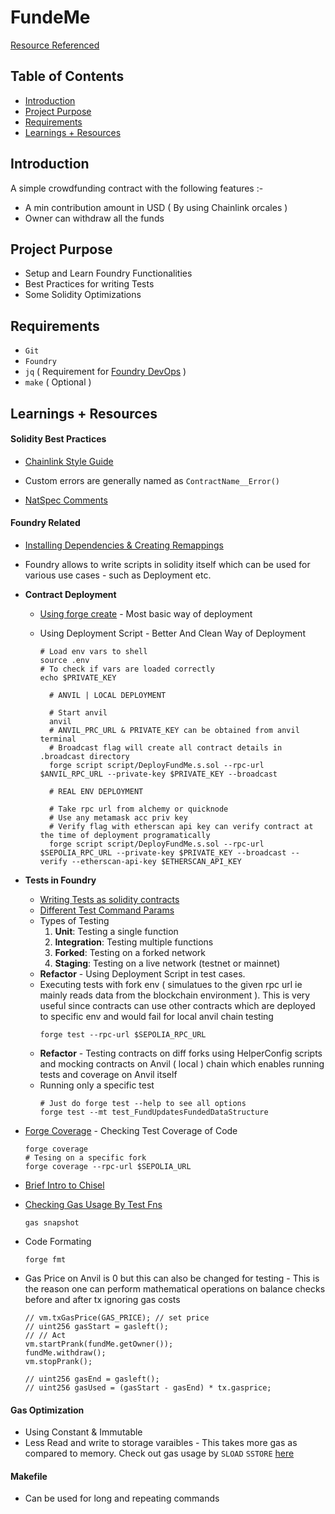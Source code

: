 # FundeMe

[Resource Referenced](https://www.youtube.com/playlist?list=PL4Rj_WH6yLgWe7TxankiqkrkVKXIwOP42)

## Table of Contents

- [Introduction](#introduction)
- [Project Purpose](#project-purpose)
- [Requirements](#requirements)
- [Learnings + Resources](#learnings--resources)

## Introduction

A simple crowdfunding contract with the following features :-

- A min contribution amount in USD ( By using Chainlink orcales )
- Owner can withdraw all the funds

## Project Purpose

- Setup and Learn Foundry Functionalities
- Best Practices for writing Tests
- Some Solidity Optimizations

## Requirements

- `Git`
- `Foundry`
- `jq` ( Requirement for [Foundry DevOps](https://github.com/Cyfrin/foundry-devops) )
- `make` ( Optional )

## Learnings + Resources

#### Solidity Best Practices

- [Chainlink Style Guide](https://github.com/smartcontractkit/chainlink/blob/develop/contracts/STYLE.md)

- Custom errors are generally named as `ContractName__Error()`

- [NatSpec Comments](https://blockchainknowledge.in/guide-to-comments-in-solidity-including-natspec-format/)

#### Foundry Related

- [Installing Dependencies & Creating Remappings](https://book.getfoundry.sh/projects/dependencies)

- Foundry allows to write scripts in solidity itself which can be used for various use cases - such as Deployment etc.
- **Contract Deployment**

  - [Using forge create](https://book.getfoundry.sh/forge/deploying) - Most basic way of deployment
  - Using Deployment Script - Better And Clean Way of Deployment

    ```shell
    # Load env vars to shell
    source .env
    # To check if vars are loaded correctly
    echo $PRIVATE_KEY
    ```

    ```shell
      # ANVIL | LOCAL DEPLOYMENT

      # Start anvil
      anvil
      # ANVIL_PRC_URL & PRIVATE_KEY can be obtained from anvil terminal
      # Broadcast flag will create all contract details in .broadcast directory
      forge script script/DeployFundMe.s.sol --rpc-url $ANVIL_RPC_URL --private-key $PRIVATE_KEY --broadcast
    ```

    ```shell
      # REAL ENV DEPLOYMENT

      # Take rpc url from alchemy or quicknode
      # Use any metamask acc priv key
      # Verify flag with etherscan api key can verify contract at the time of deployment programatically
      forge script script/DeployFundMe.s.sol --rpc-url $SEPOLIA_RPC_URL --private-key $PRIVATE_KEY --broadcast --verify --etherscan-api-key $ETHERSCAN_API_KEY
    ```

- **Tests in Foundry**

  - [Writing Tests as solidity contracts](https://book.getfoundry.sh/forge/tests)
  - [Different Test Command Params](https://book.getfoundry.sh/reference/forge/forge-test)
  - Types of Testing
    1. **Unit**: Testing a single function
    2. **Integration**: Testing multiple functions
    3. **Forked**: Testing on a forked network
    4. **Staging**: Testing on a live network (testnet or mainnet)
  - **Refactor** - Using Deployment Script in test cases.
  - Executing tests with fork env ( simulatues to the given rpc url ie mainly reads data from the blockchain environment ). This is very useful since contracts can use other contracts which are deployed to specific env and would fail for local anvil chain testing
    ```shell
    forge test --rpc-url $SEPOLIA_RPC_URL
    ```
  - **Refactor** - Testing contracts on diff forks using HelperConfig scripts and mocking contracts on Anvil ( local ) chain which enables running tests and coverage on Anvil itself
  - Running only a specific test
    ```shell
    # Just do forge test --help to see all options
    forge test --mt test_FundUpdatesFundedDataStructure
    ```

- [Forge Coverage](https://www.rareskills.io/post/foundry-testing-solidity) - Checking Test Coverage of Code

  ```shell
  forge coverage
  # Tesing on a specific fork
  forge coverage --rpc-url $SEPOLIA_URL
  ```

- [Brief Intro to Chisel](https://book.getfoundry.sh/reference/chisel/)

- [Checking Gas Usage By Test Fns](https://book.getfoundry.sh/reference/forge/forge-snapshot?highlight=snapshot#forge-snapshot)
  ```shell
  gas snapshot
  ```
- Code Formating
  ```shell
  forge fmt
  ```
- Gas Price on Anvil is 0 but this can also be changed for testing - This is the reason one can perform mathematical operations on balance checks before and after tx ignoring gas costs

  ```solidity
  // vm.txGasPrice(GAS_PRICE); // set price
  // uint256 gasStart = gasleft();
  // // Act
  vm.startPrank(fundMe.getOwner());
  fundMe.withdraw();
  vm.stopPrank();

  // uint256 gasEnd = gasleft();
  // uint256 gasUsed = (gasStart - gasEnd) * tx.gasprice;
  ```

#### Gas Optimization

- Using Constant & Immutable
- Less Read and write to storage varaibles - This takes more gas as compared to memory. Check out gas usage by `SLOAD` `SSTORE` [here](https://www.evm.codes/?fork=shanghai)

#### Makefile

- Can be used for long and repeating commands
